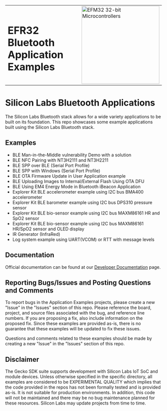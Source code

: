 <table border="0">
  <tr>
    <td align="left" valign="middle">
    <h1>EFR32 Bluetooth Application Examples</h1>
  </td>
  <td align="left" valign="middle">
    <a href="https://www.silabs.com/wireless/bluetooth">
      <img src="http://pages.silabs.com/rs/634-SLU-379/images/WGX-transparent.png"  title="Silicon Labs Gecko and Wireless Gecko MCUs" alt="EFM32 32-bit Microcontrollers" width="250"/>
    </a>
  </td>
  </tr>
</table>

# Silicon Labs Bluetooth Applications #

The Silicon Labs Bluetooth stack allows for a wide variety applications to be built on its foundation. This repo showcases some example applications built using the Silicon Labs Bluetooth stack.

## Examples ##

- BLE Man-in-the-Middle vulnerability Demo with a solution
- BLE NFC Pairing with NT3H2111 and NT3H2211
- BLE SPP over BLE (Serial Port Profile)
- BLE SPP with Windows (Serial Port Profile)
- BLE OTA Firmware Update in User Application example
- BLE Uploading Images to Internal/External Flash Using OTA DFU
- BLE Using EM4 Energy Mode in Bluetooth iBeacon Application
- Explorer Kit BLE accelerometer example using I2C bus BMA400 accelerometer
- Explorer Kit BLE barometer example using I2C bus DPS310 pressure sensor
- Explorer Kit BLE bio-sensor example using I2C bus MAXM86161 HR and SpO2 sensor
- Explorer Kit BLE bio-sensor example using I2C bus MAXM86161 HR/SpO2 sensor and OLED display
- IR Generator (InfraRed)
- Log system example using UART(VCOM) or RTT with message levels


## Documentation ##

Official documentation can be found at our [Developer Documentation](https://docs.silabs.com/bluetooth/latest/) page.

## Reporting Bugs/Issues and Posting Questions and Comments ##

To report bugs in the Application Examples projects, please create a new "Issue" in the "Issues" section of this repo. Please reference the board, project, and source files associated with the bug, and reference line numbers. If you are proposing a fix, also include information on the proposed fix. Since these examples are provided as-is, there is no guarantee that these examples will be updated to fix these issues.

Questions and comments related to these examples should be made by creating a new "Issue" in the "Issues" section of this repo.

## Disclaimer ##

The Gecko SDK suite supports development with Silicon Labs IoT SoC and module devices. Unless otherwise specified in the specific directory, all examples are considered to be EXPERIMENTAL QUALITY which implies that the code provided in the repos has not been formally tested and is provided as-is.  It is not suitable for production environments.  In addition, this code will not be maintained and there may be no bug maintenance planned for these resources. Silicon Labs may update projects from time to time.
